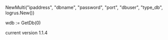 
NewMulti("ipaddress", "dbname", "password", "port", "dbuser", "type_db", logrus.New())

wdb := GetDb(0)

current version 1.1.4
